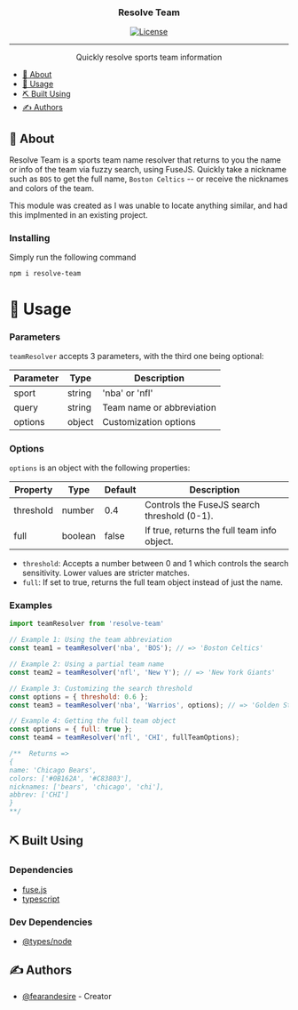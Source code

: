 <p align="center">

</p>

<h3 align="center">Resolve Team</h3>

<div align="center">

[![License](https://img.shields.io/badge/license-MIT-blue.svg)](/LICENSE)

</div>

---

<p align="center"> Quickly resolve sports team information
    <br> 
</p>

  - [🧐 About](#🧐-About)
  - [🎈 Usage](#🎈-Usage)
  - [⛏️ Built Using](#⛏️-Built-Using)
  - [✍️ Authors](#✍️-Authors)



## 🧐 About
Resolve Team is a sports team name resolver that returns to you the name or info of the team via fuzzy search, using FuseJS. Quickly take a nickname such as `BOS` to get the full name, `Boston Celtics` -- or receive the nicknames and colors of the team.

This module was created as I was unable to locate anything similar, and had this implmented in an existing project.

### Installing

Simply run the following command

```
npm i resolve-team
```

# 🎈 Usage

### Parameters

`teamResolver` accepts 3 parameters, with the third one being optional:

| Parameter  | Type   | Description               |
| ---------- | ------ | ------------------------- |
| sport      | string | 'nba' or 'nfl'            |
| query      | string | Team name or abbreviation |
| options    | object | Customization options     |

### Options

`options` is an object with the following properties:

| Property   | Type    | Default | Description                                   |
| ---------- | ------- | ------- | --------------------------------------------- |
| threshold  | number  | 0.4     | Controls the FuseJS search threshold (0-1).   |
| full       | boolean | false   | If true, returns the full team info object.        |

- `threshold`: Accepts a number between 0 and 1 which controls the search sensitivity. Lower values are stricter matches.
- `full`: If set to true, returns the full team object instead of just the name.

### Examples

```js
import teamResolver from 'resolve-team'

// Example 1: Using the team abbreviation
const team1 = teamResolver('nba', 'BOS'); // => 'Boston Celtics'

// Example 2: Using a partial team name
const team2 = teamResolver('nfl', 'New Y'); // => 'New York Giants'

// Example 3: Customizing the search threshold
const options = { threshold: 0.6 };
const team3 = teamResolver('nba', 'Warrios', options); // => 'Golden State Warriors'

// Example 4: Getting the full team object
const options = { full: true };
const team4 = teamResolver('nfl', 'CHI', fullTeamOptions);

/**  Returns =>
{
name: 'Chicago Bears',
colors: ['#0B162A', '#C83803'],
nicknames: ['bears', 'chicago', 'chi'],
abbrev: ['CHI']
}
**/
```

## ⛏️ Built Using

### Dependencies

- [fuse.js](https://www.npmjs.com/package/fuse)
- [typescript](https://www.npmjs.com/package/typescript)

### Dev Dependencies
- [@types/node](https://www.npmjs.com/package/@types/node)

## ✍️ Authors

- [@fearandesire](https://github.com/fearandesire) - Creator
